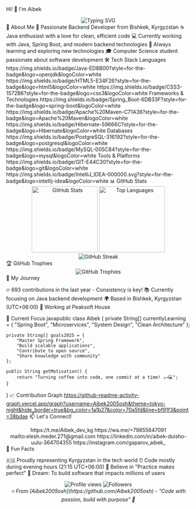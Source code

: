 Hi! 👋 I'm Aibek
<div align="center">
  <img src="https://readme-typing-svg.demolab.com?font=Fira+Code&size=28&duration=3000&pause=1000&color=00D9FF&center=true&vCenter=true&width=500&lines=Backend+Developer;Java+Enthusiast;Software+Engineer;From+Bishkek%2C+Kyrgyzstan" alt="Typing SVG" />
</div>
🌟 About Me
🎯 Passionate Backend Developer from Bishkek, Kyrgyzstan
☕ Java enthusiast with a love for clean, efficient code
💻 Currently working with Java, Spring Boot, and modern backend technologies
🌱 Always learning and exploring new technologies
🎓 Computer Science student passionate about software development
🛠️ Tech Stack
Languages
https://img.shields.io/badge/Java-ED8B00?style=for-the-badge&logo=openjdk&logoColor=white
https://img.shields.io/badge/HTML5-E34F26?style=for-the-badge&logo=html5&logoColor=white
https://img.shields.io/badge/CSS3-1572B6?style=for-the-badge&logo=css3&logoColor=white
Frameworks & Technologies
https://img.shields.io/badge/Spring_Boot-6DB33F?style=for-the-badge&logo=spring-boot&logoColor=white
https://img.shields.io/badge/Apache%20Maven-C71A36?style=for-the-badge&logo=Apache%20Maven&logoColor=white
https://img.shields.io/badge/Hibernate-59666C?style=for-the-badge&logo=Hibernate&logoColor=white
Databases
https://img.shields.io/badge/PostgreSQL-316192?style=for-the-badge&logo=postgresql&logoColor=white
https://img.shields.io/badge/MySQL-005C84?style=for-the-badge&logo=mysql&logoColor=white
Tools & Platforms
https://img.shields.io/badge/GIT-E44C30?style=for-the-badge&logo=git&logoColor=white
https://img.shields.io/badge/IntelliJ_IDEA-000000.svg?style=for-the-badge&logo=intellij-idea&logoColor=white
📊 GitHub Stats
<div align="center">
  <img height="180em" src="https://github-readme-stats.vercel.app/api?username=Aibek2005osh&show_icons=true&theme=tokyonight&hide_border=true&count_private=true" alt="GitHub Stats" />
  <img height="180em" src="https://github-readme-stats.vercel.app/api/top-langs/?username=Aibek2005osh&theme=tokyonight&hide_border=true&layout=compact" alt="Top Languages" />
</div>
<div align="center">
  <img src="https://github-readme-streak-stats.herokuapp.com/?user=Aibek2005osh&theme=tokyonight&hide_border=true" alt="GitHub Streak" />
</div>
🏆 GitHub Trophies
<div align="center">
  <img src="https://github-profile-trophy.vercel.app/?username=Aibek2005osh&theme=tokyonight&no-frame=true&no-bg=false&margin-w=4&row=1" alt="GitHub Trophies" />
</div>
🚀 My Journey

🔥 693 contributions in the last year - Consistency is key!
📚 Currently focusing on Java backend development
🌍 Based in Bishkek, Kyrgyzstan (UTC+06:00)
💼 Working at Peaksoft House

🎯 Current Focus
javapublic class Aibek {
    private String[] currentlyLearning = {
        "Spring Boot", "Microservices", 
        "System Design", "Clean Architecture"
    };
    
    private String[] goals2025 = {
        "Master Spring Framework",
        "Build scalable applications",
        "Contribute to open source",
        "Share knowledge with community"
    };
    
    public String getMotivation() {
        return "Turning coffee into code, one commit at a time! ☕️→💻";
    }
}
📈 Contribution Graph
https://github-readme-activity-graph.vercel.app/graph?username=Aibek2005osh&theme=tokyo-night&hide_border=true&bg_color=1a1b27&color=70a5fd&line=bf91f3&point=38bdae
📫 Let's Connect!
<div align="center">
https://t.me/Aibek_dev_kg
https://wa.me/+79855647091
mailto:elesh.meder.271@gmail.com
https://linkedin.com/in/aibek-duisho-uulu-364704355
https://instagram.com/gaparov_aibek_
</div>
🌟 Fun Facts

🇰🇬 Proudly representing Kyrgyzstan in the tech world
⏰ Code mostly during evening hours (21:15 UTC+06:00)
🎯 Believe in "Practice makes perfect"
🚀 Dream: To build software that impacts millions of users


<div align="center">
  <img src="https://komarev.com/ghpvc/?username=Aibek2005osh&color=blueviolet&style=flat-square&label=Profile+Views" alt="Profile views" />
  <img src="https://img.shields.io/github/followers/Aibek2005osh?label=Followers&style=flat-square&color=blue" alt="Followers" />
</div>
<div align="center">
  <i>⭐️ From [Aibek2005osh](https://github.com/Aibek2005osh) - "Code with passion, build with purpose" 🚀</i>
</div>
